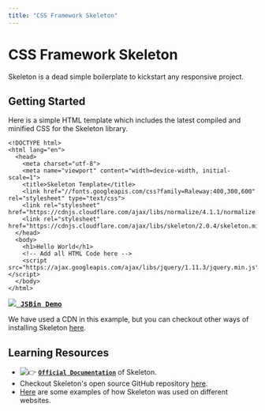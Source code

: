 ```yaml
---
title: "CSS Framework Skeleton"
---
```


# CSS Framework Skeleton

Skeleton is a dead simple boilerplate to kickstart any responsive project.

## Getting Started

Here is a simple HTML template which includes the latest compiled and minified CSS for the Skeleton library.

    <!DOCTYPE html>
    <html lang="en">
      <head>
        <meta charset="utf-8">
        <meta name="viewport" content="width=device-width, initial-scale=1">
        <title>Skeleton Template</title>
        <link href="//fonts.googleapis.com/css?family=Raleway:400,300,600" rel="stylesheet" type="text/css">
        <link rel="stylesheet" href="https://cdnjs.cloudflare.com/ajax/libs/normalize/4.1.1/normalize.min.css">
        <link rel="stylesheet" href="https://cdnjs.cloudflare.com/ajax/libs/skeleton/2.0.4/skeleton.min.css">
      </head>
      <body>
        <h1>Hello World</h1>
        <!-- Add all HTML Code here -->
        <script src="https://ajax.googleapis.com/ajax/libs/jquery/1.11.3/jquery.min.js"></script>
      </body>
    </html>

 <kbd>[![](//discourse-user-assets.s3.amazonaws.com/original/2X/3/31bd555700f1ee85bb4ddcacf595f0dfd8a16254.png) **JSBin Demo**](http://jsbin.com/sekojaxali/edit?html,output)</kbd> 

We have used a CDN in this example, but you can checkout other ways of installing Skeleton [here](https://github.com/dhg/Skeleton#getting-started).

## Learning Resources

*   ![:point_right:](//forum.freecodecamp.com/images/emoji/emoji_one/point_right.png?v=2 ":point_right:") [**`Official Documentation`**](http://getskeleton.com/#grid) of Skeleton.
*   Checkout Skeleton's open source GitHub repository [here](https://github.com/dhg/Skeleton).
*   [Here](http://getskeleton.com/#examples) are some examples of how Skeleton was used on different websites.
